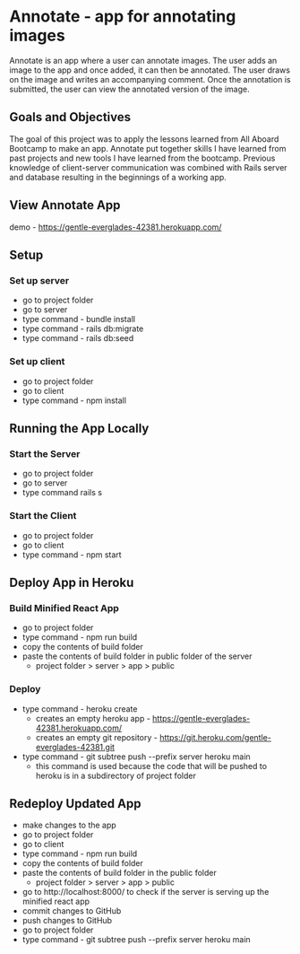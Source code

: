 # Annotate - app for annotating images

Annotate is an app where a user can annotate images. The user adds an image to the app and once added, it can then be annotated. The user draws on the image and writes an accompanying comment. Once the annotation is submitted, the user can view the annotated version of the image.

## Goals and Objectives
The goal of this project was to apply the lessons learned from All Aboard Bootcamp to make an app. Annotate put together skills I have learned from past projects and new tools I have learned from the bootcamp. Previous knowledge of client-server communication was combined with Rails server and database resulting in the beginnings of a working app.

## View Annotate App
demo - https://gentle-everglades-42381.herokuapp.com/

## Setup

### Set up server
- go to project folder
- go to server
- type command - bundle install
- type command - rails db:migrate
- type command - rails db:seed

### Set up client
- go to project folder
- go to client
- type command - npm install

## Running the App Locally
### Start the Server
- go to project folder
- go to server
- type command rails s

### Start the Client
- go to project folder
- go to client
- type command - npm start

## Deploy App in Heroku
### Build Minified React App
- go to project folder
- type command - npm run build
- copy the contents of build folder
- paste the contents of build folder in public folder of the server
  - project folder > server > app > public

### Deploy
- type command - heroku create
  - creates an empty heroku app - https://gentle-everglades-42381.herokuapp.com/
  - creates an empty git repository - https://git.heroku.com/gentle-everglades-42381.git
- type command - git subtree push --prefix server heroku main
  - this command is used because the code that will be pushed to heroku is in a subdirectory of project folder

## Redeploy Updated App
- make changes to the app
- go to project folder
- go to client
- type command - npm run build
- copy the contents of build folder
- paste the contents of build folder in the public folder
  - project folder > server > app > public
- go to http://localhost:8000/ to check if the server is serving up the minified react app
- commit changes to GitHub
- push changes to GitHub
- go to project folder
- type command - git subtree push --prefix server heroku main
